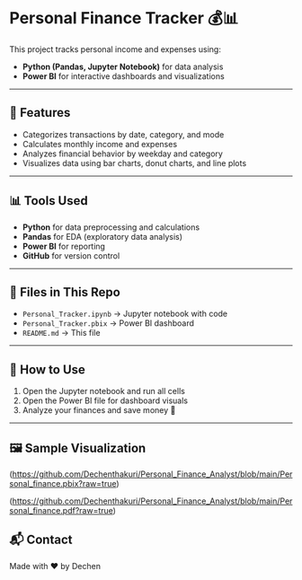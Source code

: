 # Personal Finance Tracker 💰📊

This project tracks personal income and expenses using:
- **Python (Pandas, Jupyter Notebook)** for data analysis
- **Power BI** for interactive dashboards and visualizations

---

## 📝 Features
- Categorizes transactions by date, category, and mode
- Calculates monthly income and expenses
- Analyzes financial behavior by weekday and category
- Visualizes data using bar charts, donut charts, and line plots

---

## 📊 Tools Used
- **Python** for data preprocessing and calculations
- **Pandas** for EDA (exploratory data analysis)
- **Power BI** for reporting
- **GitHub** for version control

---

## 📂 Files in This Repo
- `Personal_Tracker.ipynb` → Jupyter notebook with code
- `Personal_Tracker.pbix` → Power BI dashboard
- `README.md` → This file

---

## 🚀 How to Use
1. Open the Jupyter notebook and run all cells
2. Open the Power BI file for dashboard visuals
3. Analyze your finances and save money 🤑

---

## 🖼️ Sample Visualization

(https://github.com/Dechenthakuri/Personal_Finance_Analyst/blob/main/Personal_finance.pbix?raw=true)

(https://github.com/Dechenthakuri/Personal_Finance_Analyst/blob/main/Personal_finance.pdf?raw=true)


## 📬 Contact
Made with ❤️ by Dechen

